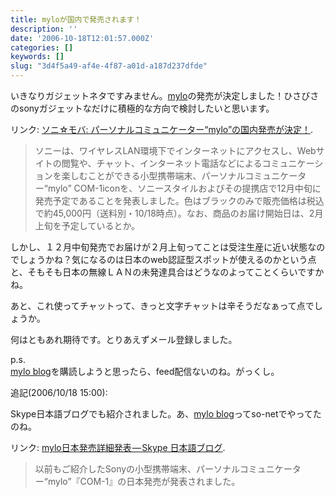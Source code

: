 ```yaml
---
title: myloが国内で発売されます！
description: ''
date: '2006-10-18T12:01:57.000Z'
categories: []
keywords: []
slug: "3d4f5a49-af4e-4f87-a01d-a187d237dfde"
---
```

いきなりガジェットネタですみません。[mylo](http://www.jp.sonystyle.com/Qnavi/Detail/COM-1.html)の発売が決定しました！ひさびさのsonyガジェットなだけに積極的な方向で検討したいと思います。

リンク: [ソニ☆モバ: パーソナルコミュニケーター“mylo”の国内発売が決定！](http://so-mo.net/archives/2006/10/mylo.html "ソニ☆モバ: パーソナルコミュニケーター“mylo”の国内発売が決定！").

> ソニーは、ワイヤレスLAN環境下でインターネットにアクセスし、Webサイトの閲覧や、チャット、インターネット電話などによるコミュニケーションを楽しむことができる小型携帯端末、パーソナルコミュニケーター“mylo” COM-1iconを、ソニースタイルおよびその提携店で12月中旬に発売予定であることを発表しました。色はブラックのみで販売価格は税込で約45,000円（送料別・10/18時点）。なお、商品のお届け開始日は、2月上旬を予定しているとか。

しかし、１２月中旬発売でお届けが２月上旬ってことは受注生産に近い状態なのでしょうかね？気になるのは日本のweb認証型スポットが使えるのかという点と、そもそも日本の無線ＬＡＮの未発達具合はどうなのよってことくらいですかね。

あと、これ使ってチャットって、きっと文字チャットは辛そうだなぁって点でしょうか。

何はともあれ期待です。とりあえずメール登録しました。

p.s.  
[mylo blog](http://www.jp.sonystyle.com/Special/Mylo/Blog/index.html)を購読しようと思ったら、feed配信ないのね。がっくし。

追記(2006/10/18 15:00):

Skype日本語ブログでも紹介されました。あ、[mylo blog](http://blog.so-net.ne.jp/mylo/)ってso-netでやってたのね。

リンク: [mylo日本発売詳細発表 — Skype 日本語ブログ](http://share.skype.com/sites/ja/2006/10/18/mylo_japan_announcement.html "mylo日本発売詳細発表 - Skype 日本語ブログ").

> 以前もご紹介したSonyの小型携帯端末、パーソナルコミュニケーター“mylo”『COM-1』の日本発売が発表されました。